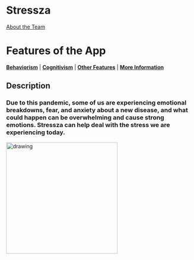 
# Stressza
[About the Team](./pages/about_us.md)
# Features of the App
**[Behaviorism](./pages/behaviorism.md)** | **[Cognitivism](./pages/cognitivism.md)** | **[Other Features](./pages/others.md)** | **[More Information](./pages/more_information.md)**
## Description
###  Due to this pandemic, some of us are experiencing emotional breakdowns, fear, and anxiety about a new disease, and what could happen can be overwhelming and cause strong emotions. Stressza can help deal with the stress we are experiencing today. 
<img src="https://scontent.fmnl4-2.fna.fbcdn.net/v/l/t1.15752-9/125460050_395937928272422_2251728201247648292_n.png?_nc_cat=101&ccb=2&_nc_sid=ae9488&_nc_eui2=AeH-P9u8IGkJrXGDilIq8B8z9Nbs7l6G7-_01uzuXobv78pBP_Q7l4t8_AfxUGQVWNILHKWy84lAWPYoNDNlhQOV&_nc_ohc=IxcoUCaKym4AX8JEQy2&_nc_ht=scontent.fmnl4-2.fna&oh=39878161706e89c768a5a3521e748605&oe=5FD7E7A0" alt="drawing" width="300"/>

